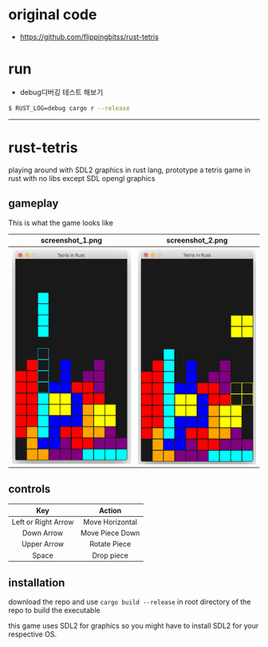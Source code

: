 # original code

- https://github.com/flippingbitss/rust-tetris

# run

- debug디버깅 테스트 해보기

```bash
$ RUST_LOG=debug cargo r --release
```

<hr />

# rust-tetris
playing around with SDL2 graphics in rust lang, prototype a tetris game in rust with no libs except SDL opengl graphics


## gameplay
This is what the game looks like 

screenshot_1.png           |  screenshot_2.png
:-------------------------:|:-------------------------:
![Game Screenshot 1](/screenshot_1.png?raw=true "Game Screenshot 1") |  ![Game Screenshot 2](/screenshot_2.png?raw=true "Game Screenshot 2")


## controls
 Key | Action
 :-------------------------:|:-------------------------:
 Left or Right Arrow | Move Horizontal
 Down Arrow | Move Piece Down
 Upper Arrow | Rotate Piece
 Space | Drop piece
 
 
## installation
download the repo and use 
`cargo build --release` in root directory of the repo to build the executable

this game uses SDL2 for graphics so you might have to install SDL2 for your respective OS.
